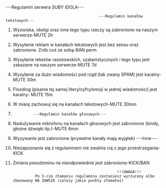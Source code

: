 
   ---Regulamin serwera SUBY IDOLA---
                            
                            
                                              ---Regulamin kanałów tekstowych---
  1. Wyzwiska, obelgi oraz inne tego typu rzeczy są zabronione na naszym serwerze-MUTE 2h
  2. Wysyłanie reklam w kanałach tekstowych jest bez sensu oraz zabronione. Zrób coś ze sobą-BAN perm
  3. Wysyłanie tekstów rasistowskich, szatanistycznych i tego typu jest zakazane na naszym serwerze-MUTE 7d
  4. Wysyłanie za dużo wiadomości pod rząd (tak zwany SPAM) jest karalny-MUTE 30m
  5. Flooding (pisanie tej samej litery/cyfry/emoji w jednej wiadomości) jest karalny- MUTE 15m
  6. W miarę zachowuj się na kanałach tekstowych-MUTE 30min
  7.              ---Regulamin kanałów głosowych---
  1. Nadużywanie mikrofonu na kanałach głosowych jest zabronione (bindy, głośne dźwięki itp.)-MUTE 6min
  2. Wyzywanie jest zabronione (prywatne kanały mają wyjątek)
                             ---Inne---
  1. Niezapoznanie się z regulaminem nie zwalnia cię z jego przestrzegania-KICK
  2. Zmiana pseudominu na nieodpowiednie jest zabronione-KICK/BAN
                                                        
                                                        
                                                        !!!UWAGA!!!
                   Po 3-cim złamaniu regulaminu zostaniesz wyrzucony albo zbanowany NA ZAWSZE (zależy jakie punkty złamałeś)
